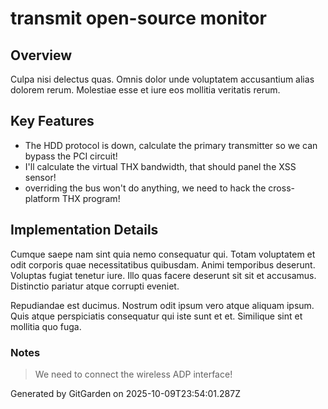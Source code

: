 # transmit open-source monitor

## Overview
Culpa nisi delectus quas. Omnis dolor unde voluptatem accusantium alias dolorem rerum. Molestiae esse et iure eos mollitia veritatis rerum.

## Key Features
- The HDD protocol is down, calculate the primary transmitter so we can bypass the PCI circuit!
- I'll calculate the virtual THX bandwidth, that should panel the XSS sensor!
- overriding the bus won't do anything, we need to hack the cross-platform THX program!

## Implementation Details
Cumque saepe nam sint quia nemo consequatur qui. Totam voluptatem et odit corporis quae necessitatibus quibusdam. Animi temporibus deserunt. Voluptas fugiat tenetur iure. Illo quas facere deserunt sit sit et accusamus. Distinctio pariatur atque corrupti eveniet.
 Repudiandae est ducimus. Nostrum odit ipsum vero atque aliquam ipsum. Quis atque perspiciatis consequatur qui iste sunt et et. Similique sint et mollitia quo fuga.

### Notes
> We need to connect the wireless ADP interface!

Generated by GitGarden on 2025-10-09T23:54:01.287Z